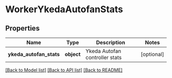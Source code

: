 # WorkerYkedaAutofanStats

## Properties
Name | Type | Description | Notes
------------ | ------------- | ------------- | -------------
**ykeda_autofan_stats** | **object** | Ykeda Autofan controller stats | [optional] 

[[Back to Model list]](../README.md#documentation-for-models) [[Back to API list]](../README.md#documentation-for-api-endpoints) [[Back to README]](../README.md)


